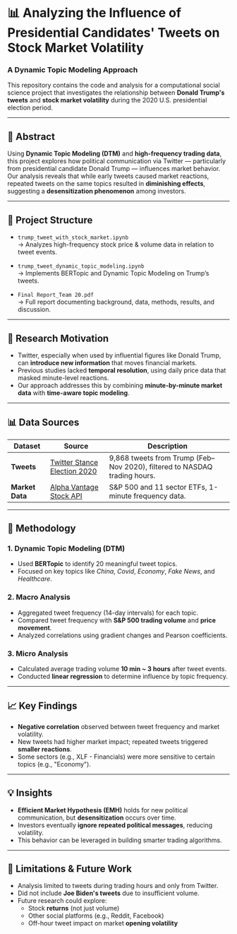 # 📊 Analyzing the Influence of Presidential Candidates' Tweets on Stock Market Volatility  
### A Dynamic Topic Modeling Approach

This repository contains the code and analysis for a computational social science project that investigates the relationship between **Donald Trump's tweets** and **stock market volatility** during the 2020 U.S. presidential election period.

---

## 🧠 Abstract

Using **Dynamic Topic Modeling (DTM)** and **high-frequency trading data**, this project explores how political communication via Twitter — particularly from presidential candidate Donald Trump — influences market behavior. Our analysis reveals that while early tweets caused market reactions, repeated tweets on the same topics resulted in **diminishing effects**, suggesting a **desensitization phenomenon** among investors.

---

## 📁 Project Structure

- `trump_tweet_with_stock_market.ipynb`  
  → Analyzes high-frequency stock price & volume data in relation to tweet events.

- `trump_tweet_dynamic_topic_modeling.ipynb`  
  → Implements BERTopic and Dynamic Topic Modeling on Trump’s tweets.

- `Final Report_Team 20.pdf`  
  → Full report documenting background, data, methods, results, and discussion.

---

## 📌 Research Motivation

- Twitter, especially when used by influential figures like Donald Trump, can **introduce new information** that moves financial markets.
- Previous studies lacked **temporal resolution**, using daily price data that masked minute-level reactions.
- Our approach addresses this by combining **minute-by-minute market data** with **time-aware topic modeling**.

---

## 📊 Data Sources

| Dataset | Source | Description |
|--------|--------|-------------|
| **Tweets** | [Twitter Stance Election 2020](https://paperswithcode.com/dataset/twitter-stance-election-2020) | 9,868 tweets from Trump (Feb–Nov 2020), filtered to NASDAQ trading hours. |
| **Market Data** | [Alpha Vantage Stock API](https://www.alphavantage.co/) | S&P 500 and 11 sector ETFs, 1-minute frequency data. |

---

## 🧪 Methodology

### 1. **Dynamic Topic Modeling (DTM)**
- Used **BERTopic** to identify 20 meaningful tweet topics.
- Focused on key topics like *China*, *Covid*, *Economy*, *Fake News*, and *Healthcare*.

### 2. **Macro Analysis**
- Aggregated tweet frequency (14-day intervals) for each topic.
- Compared tweet frequency with **S&P 500 trading volume** and **price movement**.
- Analyzed correlations using gradient changes and Pearson coefficients.

### 3. **Micro Analysis**
- Calculated average trading volume **10 min ~ 3 hours** after tweet events.
- Conducted **linear regression** to determine influence by topic frequency.

---

## 📈 Key Findings

- **Negative correlation** observed between tweet frequency and market volatility.
- New tweets had higher market impact; repeated tweets triggered **smaller reactions**.
- Some sectors (e.g., XLF - Financials) were more sensitive to certain topics (e.g., "Economy").

---

## 💡 Insights

- **Efficient Market Hypothesis (EMH)** holds for new political communication, but **desensitization** occurs over time.
- Investors eventually **ignore repeated political messages**, reducing volatility.
- This behavior can be leveraged in building smarter trading algorithms.

---

## 🚧 Limitations & Future Work

- Analysis limited to tweets during trading hours and only from Twitter.
- Did not include **Joe Biden's tweets** due to insufficient volume.
- Future research could explore:
  - Stock **returns** (not just volume)
  - Other social platforms (e.g., Reddit, Facebook)
  - Off-hour tweet impact on market **opening volatility**



